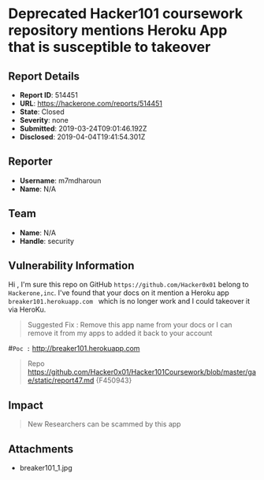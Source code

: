 # Deprecated Hacker101 coursework repository mentions Heroku App that is susceptible to takeover

## Report Details
- **Report ID**: 514451
- **URL**: https://hackerone.com/reports/514451
- **State**: Closed
- **Severity**: none
- **Submitted**: 2019-03-24T09:01:46.192Z
- **Disclosed**: 2019-04-04T19:41:54.301Z

## Reporter
- **Username**: m7mdharoun
- **Name**: N/A

## Team
- **Name**: N/A
- **Handle**: security

## Vulnerability Information
Hi ,
I'm sure this repo on GitHub `https://github.com/Hacker0x01` belong to `Hackerone,inc`. I've found that your docs on it mention a Heroku app `breaker101.herokuapp.com
` which is no longer work and I could takeover it via HeroKu.

>Suggested Fix : 
Remove this app name from your docs or I can remove it from my apps to added it back to your account 

#`Poc :` 
http://breaker101.herokuapp.com


>Repo https://github.com/Hacker0x01/Hacker101Coursework/blob/master/gae/static/report47.md
{F450943}

## Impact

>New Researchers can be scammed by this app

## Attachments
- breaker101_1.jpg
